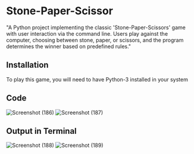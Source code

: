 # Stone-Paper-Scissor
"A Python project implementing the classic 'Stone-Paper-Scissors' game with user interaction via the command line. Users play against the computer, choosing between stone, paper, or scissors, and the program determines the winner based on predefined rules."
## Installation
To play this game, you will need to have Python-3 installed in your system
## Code
![Screenshot (186)](https://github.com/a-bit-git/Stone-Paper-Scissor/assets/138126472/6e855b47-430e-4d64-9ca2-4fc34849715d)
![Screenshot (187)](https://github.com/a-bit-git/Stone-Paper-Scissor/assets/138126472/3cf8b8f9-1c95-4a37-a69f-12eca683df4d)
## Output in Terminal
![Screenshot (188)](https://github.com/a-bit-git/Stone-Paper-Scissor/assets/138126472/8f400bfe-7ca5-4b3f-a3f2-8c1df42ec820)
![Screenshot (189)](https://github.com/a-bit-git/Stone-Paper-Scissor/assets/138126472/5c149054-cc64-4539-b4fc-4f4c59fba291)
